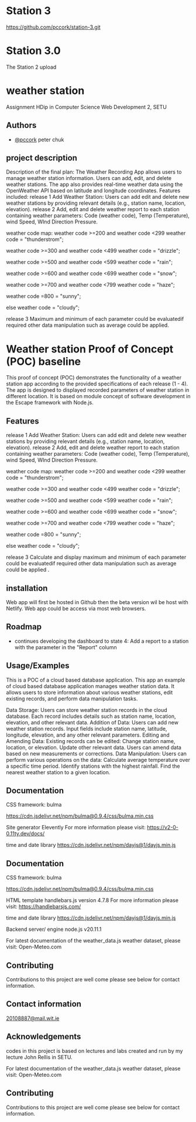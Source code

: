 # Station 3
https://github.com/pccork/station-3.git
# Station 3.0
The Station 2 upload

# weather station


Assignment HDip in Computer Science Web Development 2, SETU



## Authors

- [@pccork](https://www.github.com/pccork) peter chuk


## project description
Description of the final plan: The Weather Recording App allows users to manage weather station information. Users can add, edit, and delete weather stations. The app also provides real-time weather data using the OpenWeather API based on latitude and longitude coordinates.
Features included:
release 1
Add Weather Station:
Users can add edit and delete new weather stations by providing relevant details (e.g., station name, location, elevation).
release 2
Add, edit and delete weather report to each station containing weather parameters: Code (weather code), Temp (Temperature), wind Speed, WInd Direction Pressure.

weather code map:
weather code >=200 and weather code <299 weather code = "thunderstrom"; 

weather code >=300 and weather code <499 
weather code = "drizzle"; 

weather code >=500 and weather code <599 
weather code = "rain";

weather code >=600 and weather code <699 weather code = "snow";

weather code >=700 and weather code <799 weather code = "haze";

weather code =800 = "sunny";   

else weather code = "cloudy";

release 3
Maximum and minimum of each parameter could be evaluatedif required other data manipulation such as average could be applied.

# Weather station Proof of Concept (POC) baseline

This proof of concept (POC) demonstrates the functionality of a weather station app according to the provided specifications of each release (1 - 4). The app is designed to displayed recorded parameters of weather station in different location. It is based on module concept of software development in the Escape framework with Node.js.


## Features
release 1
Add Weather Station:
Users can add edit and delete new weather stations by providing relevant details (e.g., station name, location, elevation).
release 2
Add, edit and delete weather report to each station containing weather parameters: Code (weather code), Temp (Temperature), wind Speed, WInd Direction Pressure.

weather code map:
weather code >=200 and weather code <299 weather code = "thunderstrom"; 

weather code >=300 and weather code <499 
weather code = "drizzle"; 

weather code >=500 and weather code <599 
weather code = "rain";

weather code >=600 and weather code <699 weather code = "snow";

weather code >=700 and weather code <799 weather code = "haze";

weather code =800 = "sunny";   

else weather code = "cloudy";

release 3
Calculate and display maximum and minimum of each parameter could be evaluatedif required other data manipulation such as average could be applied .         



## installation

Web app will first be hosted in Github then the beta version wil be host with Netlify.  Web app could be access via most web browsers.

## Roadmap

- continues developing the dashboard to state 4: Add a report to a station with the parameter in the "Report" column



## Usage/Examples
This is a POC of a cloud based database application.
This app an example of cloud based database application manages weather station data. It allows users to store information about various weather stations, edit existing records, and perform data manipulation tasks.

Data Storage:
Users can store weather station records in the cloud database.
Each record includes details such as station name, location, elevation, and other relevant data.
Addition of Data:
Users can add new weather station records.
Input fields include station name, latitude, longitude, elevation, and any other relevant parameters.
Editing and Amending Data:
Existing records can be edited:
Change station name, location, or elevation.
Update other relevant data.
Users can amend data based on new measurements or corrections.
Data Manipulation:
Users can perform various operations on the data:
Calculate average temperature over a specific time period.
Identify stations with the highest rainfall.
Find the nearest weather station to a given location.




## Documentation

CSS framework: bulma

https://cdn.jsdelivr.net/npm/bulma@0.9.4/css/bulma.min.css

Site generator
Elevently 
For more information please visit:
https://v2-0-0.11ty.dev/docs/


time and date library
https://cdn.jsdelivr.net/npm/dayjs@1/dayjs.min.js

## Documentation

CSS framework: bulma

https://cdn.jsdelivr.net/npm/bulma@0.9.4/css/bulma.min.css

HTML template 
handlebars.js version 4.7.8
For more information please visit:
https://handlebarsjs.com/



time and date library
https://cdn.jsdelivr.net/npm/dayjs@1/dayjs.min.js

Backend server/ engine
node.js v20.11.1



For latest documentation of the weather_data.js weather dataset, please visit:
Open-Meteo.com


## Contributing

Contributions to this project are well come please see below for contact information.



## Contact information
20108887@mail.wit.ie

## Acknowledgements

codes in this project is based on lectures and labs created and run by my lecture John Rellis in SETU.




For latest documentation of the weather_data.js weather dataset, please visit:
Open-Meteo.com


## Contributing

Contributions to this project are well come please see below for contact information.




